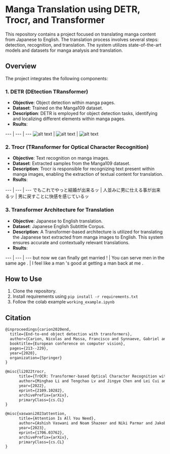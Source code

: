 # Manga Translation using DETR, Trocr, and Transformer

This repository contains a project focused on translating manga content from Japanese to English. The translation process involves several steps: detection, recognition, and translation. The system utilizes state-of-the-art models and datasets for manga analysis and translation.

## Overview

The project integrates the following components:

### 1. DETR (DEtection TRansformer)

- **Objective**: Object detection within manga pages.
- **Dataset**: Trained on the Manga109 dataset.
- **Description**: DETR is employed for object detection tasks, identifying and localizing different elements within manga pages.
- **Rsults**:

 --- | --- | ---
![alt text](images/image.png) | ![alt text](images/seg.png) | ![alt text](images/seg.png)

### 2. Trocr (TRansformer for Optical Character Recognition)

- **Objective**: Text recognition on manga images.
- **Dataset**: Extracted samples from the Manga109 dataset.
- **Description**: Trocr is responsible for recognizing text present within manga images, enabling the extraction of textual content for translation.
- **Rsults**:
  
 --- | --- | ---
でもこれでやっと結婚が出来るッ | 人並みに男に仕える事が出来るッ | 男に戻すことに快感を感じているッ

### 3. Transformer Architecture for Translation

- **Objective**: Japanese to English translation.
- **Dataset**: Japanese English Subtittle Corpus.
- **Description**: A Transformer-based architecture is utilized for translating the Japanese text extracted from manga images to English. This system ensures accurate and contextually relevant translations.
- **Rsults**:
  
 --- | --- | ---
but now we can finally get married !
 | You can serve men in the same age .
 | I feel like a man 's good at getting a man back at me .

## How to Use

1. Clone the repository.
2. Install requirements using   `pip install -r requirements.txt`
3. Follow the colab example `working_example.ipynb`


## Citation

```markdown
@inproceedings{carion2020end,
  title={End-to-end object detection with transformers},
  author={Carion, Nicolas and Massa, Francisco and Synnaeve, Gabriel and Usunier, Nicolas and Kirillov, Alexander and Zagoruyko, Sergey},
  booktitle={European conference on computer vision},
  pages={213--229},
  year={2020},
  organization={Springer}
}

@misc{li2022trocr,
      title={TrOCR: Transformer-based Optical Character Recognition with Pre-trained Models}, 
      author={Minghao Li and Tengchao Lv and Jingye Chen and Lei Cui and Yijuan Lu and Dinei Florencio and Cha Zhang and Zhoujun Li and Furu Wei},
      year={2022},
      eprint={2109.10282},
      archivePrefix={arXiv},
      primaryClass={cs.CL}
}

@misc{vaswani2023attention,
      title={Attention Is All You Need}, 
      author={Ashish Vaswani and Noam Shazeer and Niki Parmar and Jakob Uszkoreit and Llion Jones and Aidan N. Gomez and Lukasz Kaiser and Illia Polosukhin},
      year={2023},
      eprint={1706.03762},
      archivePrefix={arXiv},
      primaryClass={cs.CL}
}
